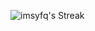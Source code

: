 ![imsyfq's Streak](https://github-readme-streak-stats.herokuapp.com/?user=imsyfq&theme=dark&background=22232e&border=22232e&ring=ffffff&fire=ffffff&currStreakLabel=ffffff&card_width=600&hide_border=true)
